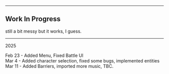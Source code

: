 ------------------
Work In Progress
------------------

still a bit messy but it works, I guess.

----
2025

Feb 23 - Added Menu, Fixed Battle UI
<br>
Mar 4 - Added character selection, fixed some bugs, implemented entities
<br>
Mar 11 - Added Barriers, imported more music, TBC.
<br>

